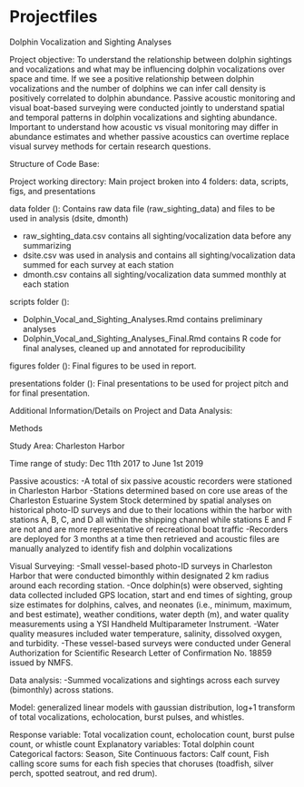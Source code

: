 # Projectfiles
Dolphin Vocalization and Sighting Analyses 

Project objective:
To understand the relationship between dolphin sightings and vocalizations and what may be  influencing  dolphin vocalizations over space and time. 
If we see a positive relationship between dolphin vocalizations and the number of dolphins we can infer call density is positively correlated to dolphin abundance. Passive acoustic monitoring and visual boat-based surveying were conducted jointly to understand spatial and temporal patterns in dolphin vocalizations and sighting abundance. 
Important to understand how acoustic vs visual monitoring may differ in abundance estimates and whether passive acoustics can overtime replace visual survey methods for certain research questions.

Structure of Code Base:

Project working directory:
Main project broken into 4 folders: data, scripts, figs, and presentations

data folder (): Contains raw data file (raw_sighting_data) and files to be used in analysis (dsite, dmonth)
  - raw_sighting_data.csv contains all sighting/vocalization data before any summarizing 
  - dsite.csv was used in analysis and contains all sighting/vocalization data summed for each survey at        each station 
  - dmonth.csv contains all sighting/vocalization data summed monthly at each station
 
scripts folder ():
  - Dolphin_Vocal_and_Sighting_Analyses.Rmd contains preliminary analyses 
  - Dolphin_Vocal_and_Sighting_Analyses_Final.Rmd contains R code for final analyses, cleaned up and            annotated for reproducibility
  
figures folder (): 
Final figures to be used in report.

presentations folder (): 
Final presentations to be used for project pitch and for final presentation.


Additional Information/Details on Project and Data Analysis:

Methods

Study Area: Charleston Harbor 

Time range of study: Dec 11th 2017 to June 1st 2019

Passive acoustics:
-A total of six passive acoustic recorders were stationed in Charleston Harbor 
-Stations determined based on core use areas of the Charleston Estuarine System Stock determined by spatial analyses on historical photo-ID surveys and due to their locations within the harbor with stations A, B, C, and D all within the shipping channel while stations E and F are not and are more representative of recreational boat traffic
-Recorders are deployed for 3 months at a time then retrieved and acoustic files are manually analyzed to identify fish and dolphin vocalizations

Visual Surveying:
-Small vessel-based photo-ID surveys in Charleston Harbor that were conducted bimonthly within designated 2 km radius around each recording station. 
-Once dolphin(s) were observed, sighting data collected included GPS location, start and end times of sighting, group size estimates for dolphins, calves, and neonates (i.e., minimum, maximum, and best estimate), weather conditions, water depth (m), and water quality measurements using a YSI Handheld Multiparameter Instrument. 
-Water quality measures included water temperature, salinity, dissolved oxygen, and turbidity. 
-These vessel-based surveys were conducted under General Authorization for Scientific Research Letter of Confirmation No. 18859 issued by NMFS. 

 
Data analysis:
-Summed vocalizations and sightings across each survey (bimonthly) across stations.

Model: generalized linear models with gaussian distribution, log+1 transform of total vocalizations, echolocation, burst pulses, and whistles.

Response variable: Total vocalization count, echolocation count, burst pulse count, or whistle count
Explanatory variables: Total dolphin count
Categorical factors: Season, Site
Continuous factors: Calf count, Fish calling score sums for each fish species that choruses (toadfish, silver perch, spotted seatrout, and red drum).




